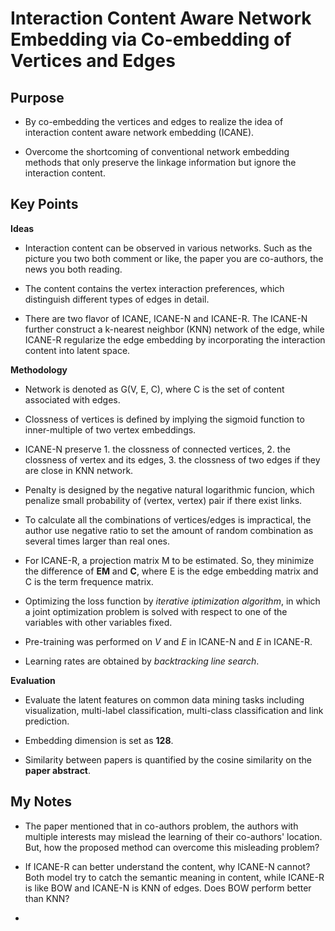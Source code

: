 # Interaction Content Aware Network Embedding via Co-embedding of Vertices and Edges

## Purpose

- By co-embedding the vertices and edges to realize the idea of interaction content
 aware network embedding (ICANE).

- Overcome the shortcoming of conventional network embedding methods that only
 preserve the linkage information but ignore the interaction content.

## Key Points

**Ideas**

- Interaction content can be observed in various networks. Such as the picture you
 two both comment or like, the paper you are co-authors, the news you both reading.
 
- The content contains the vertex interaction preferences, which distinguish different
 types of edges in detail.

- There are two flavor of ICANE, ICANE-N and ICANE-R. The ICANE-N further construct a
 k-nearest neighbor (KNN) network of the edge, while ICANE-R regularize the edge 
 embedding by incorporating the interaction content into latent space.
 
**Methodology**

- Network is denoted as G(V, E, C), where C is the set of content associated with edges.

- Clossness of vertices is defined by implying the sigmoid function to inner-multiple of
 two vertex embeddings.

- ICANE-N preserve 1. the clossness of connected vertices, 2. the clossness of vertex
 and its edges, 3. the clossness of two edges if they are close in KNN network.

- Penalty is designed by the negative natural logarithmic funcion, which penalize small
 probability of (vertex, vertex) pair if there exist links.
 
- To calculate all the combinations of vertices/edges is impractical, the author use
 negative ratio to set the amount of random combination as several times larger than
 real ones.

- For ICANE-R, a projection matrix M to be estimated. So, they minimize the difference
 of **EM** and **C**, where E is the edge embedding matrix and C is the term frequence
 matrix.
 
- Optimizing the loss function by *iterative iptimization algorithm*, in which a joint
 optimization problem is solved with respect to one of the variables with other variables
 fixed.
 
- Pre-training was performed on *V* and *E* in ICANE-N and *E* in ICANE-R.

- Learning rates are obtained by *backtracking line search*.
 
**Evaluation**

- Evaluate the latent features on common data mining tasks including visualization, 
 multi-label classification, multi-class classification and link prediction.
 
- Embedding dimension is set as **128**.

- Similarity between papers is quantified by the cosine similarity on the **paper abstract**.
 

## My Notes

- The paper mentioned that in co-authors problem, the authors with multiple interests
 may mislead the learning of their co-authors' location. But, how the proposed method
 can overcome this misleading problem?
 
- If ICANE-R can better understand the content, why ICANE-N cannot? Both model try to
 catch the semantic meaning in content, while ICANE-R is like BOW and ICANE-N is KNN
 of edges. Does BOW perform better than KNN?
 
- 





















